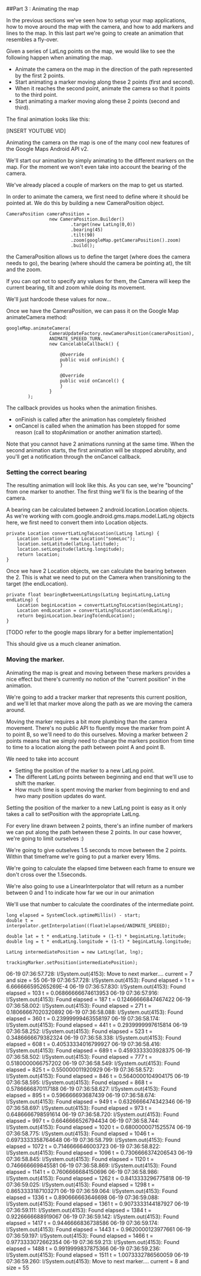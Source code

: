 ##Part 3 : Animating the map

In the previous sections we've seen how to setup your map applications, how to move around the map with the camera, and how to add markers and lines to the map.
In this last part we're going to create an animation that resembles a fly-over.

Given a series of LatLng points on the map, we would like to see the following happen when animating the map.

- Animate the camera on the map in the direction of the path represented by the first 2 points.
- Start animating a marker moving along these 2 points (first and second).
- When it reaches the second point, animate the camera so that it points to the third point.
- Start animating a marker moving along these 2 points (second and third).

The final animation looks like this:

[INSERT YOUTUBE VID]

Animating the camera on the map is one of the many cool new features of the Google Maps Android API v2.

We'll start our animation by simply animating to the different markers on the map. For the moment we won't even take into account the bearing of the camera.

We've already placed a couple of markers on the map to get us started.

In order to animate the camera, we first need to define where it should be pointed at. We do this by building a new CameraPosition object.

	CameraPosition cameraPosition =
					new CameraPosition.Builder()
							.target(new LatLng(0,0))
							.bearing(45)
							.tilt(90)
							.zoom(googleMap.getCameraPosition().zoom)
							.build();

the CameraPosition allows us to define the target (where does the camera needs to go), the bearing (where should the camera be pointing at), the tilt and the zoom.

If you can opt not to specify any values for them, the Camera will keep the current bearing, tilt and zoom while doing its movement.

We'll just hardcode these values for now...

Once we have the CameraPosition, we can pass it on the Google Map animateCamera method:

	googleMap.animateCamera(
					CameraUpdateFactory.newCameraPosition(cameraPosition), 
					ANIMATE_SPEEED_TURN,
					new CancelableCallback() {

						@Override
						public void onFinish() {
						}

						@Override
						public void onCancel() {
						}
					}
			);						

The callback provides us hooks when the animation finishes. 

- onFinish is called after the animation has completely finished
- onCancel is called when the animation has been stopped for some reason (call to stopAnimation or another animation started).

Note that you cannot have 2 animations running at the same time. When the second animation starts, the first animation will be stopped abrublty, and you'll get a notification through the onCancel callback.

### Setting the correct bearing

The resulting animation will look like this. As you can see, we're "bouncing" from one marker to another. The first thing we'll fix is the bearing of the camera.

A bearing can be calculated between 2 android.location.Location objects. As we're working with com.google.android.gms.maps.model.LatLng objects here, we first need to convert them into Location objects.

	private Location convertLatLngToLocation(LatLng latLng) {
		Location location = new Location("someLoc");
		location.setLatitude(latLng.latitude);
		location.setLongitude(latLng.longitude);
		return location;
	}

Once we have 2 Location objects, we can calculate the bearing between the 2. This is what we need to put on the Camera when transitioning to the target (the endLocation).

	private float bearingBetweenLatLngs(LatLng beginLatLng,LatLng endLatLng) {
		Location beginLocation = convertLatLngToLocation(beginLatLng);
		Location endLocation = convertLatLngToLocation(endLatLng);
		return beginLocation.bearingTo(endLocation);
	}
	
[TODO refer to the google maps library for a better implementation]

This should give us a much cleaner animation.

### Moving the marker.

Animating the map is great and moving between these markers provides a nice effect but
there's currently no notion of the "current position" in the animation.

We're going to add a tracker marker that represents this current position, and we'll let 
that marker move along the path as we are moving the camera around. 

Moving the marker requires a bit more plumbing than the camera movement. There's no public API to fluently move the marker from point A to point B, so we'll need to do this ourselves.
Moving a marker between 2 points means that we simply need to change the markers position from time to time to a location along the path between point A and point B.

We need to take into account

- Setting the position of the marker to a new LatLng point.
- The different LatLng points between beginning and end that we'll use to shift the marker.
- How much time is spent moving the marker from beginning to end and hwo many position updates do want.

Setting the position of the marker to a new LatLng point is easy as it only takes a call to setPosition with the appropriate LatLng. 


For every line drawn between 2 points, there's an infine number of markers we can put
along the path between these 2 points. 
In our case howver, we're going to limit ourselves :)

We're going to give outselves 1.5 seconds to move between the 2 points. 
Within that timeframe we're going to put a marker every 16ms.

We're going to calculate the elapsed time between each frame to ensure we don't 
cross over the 1.5seconds. 

We're also going to use a LinearInterpolator that will return as a number between 0 and 1 to indicate how far we our in our animation

We'll use that number to calculate the coordinates of the intermediate point.


	long elapsed = SystemClock.uptimeMillis() - start;
	double t = interpolator.getInterpolation((float)elapsed/ANIMATE_SPEEED);
	
	double lat = t * endLatLng.latitude + (1-t) * beginLatLng.latitude;
	double lng = t * endLatLng.longitude + (1-t) * beginLatLng.longitude;
				
	LatLng intermediatePosition = new LatLng(lat, lng);
			
	trackingMarker.setPosition(intermediatePosition);
				
			

06-19 07:36:57.728: I/System.out(4153): Move to next marker.... current = 7 and size = 55
06-19 07:36:57.728: I/System.out(4153): Found elapsed = 1 t = 6.666666595265269E-4
06-19 07:36:57.830: I/System.out(4153): Found elapsed = 103 t = 0.06866666674613953
06-19 07:36:57.916: I/System.out(4153): Found elapsed = 187 t = 0.12466666847467422
06-19 07:36:58.002: I/System.out(4153): Found elapsed = 271 t = 0.18066667020320892
06-19 07:36:58.088: I/System.out(4153): Found elapsed = 360 t = 0.23999999463558197
06-19 07:36:58.174: I/System.out(4153): Found elapsed = 441 t = 0.2939999997615814
06-19 07:36:58.252: I/System.out(4153): Found elapsed = 523 t = 0.3486666679382324
06-19 07:36:58.338: I/System.out(4153): Found elapsed = 608 t = 0.40533334016799927
06-19 07:36:58.416: I/System.out(4153): Found elapsed = 689 t = 0.4593333303928375
06-19 07:36:58.502: I/System.out(4153): Found elapsed = 777 t = 0.5180000066757202
06-19 07:36:58.549: I/System.out(4153): Found elapsed = 825 t = 0.550000011920929
06-19 07:36:58.572: I/System.out(4153): Found elapsed = 846 t = 0.5640000104904175
06-19 07:36:58.595: I/System.out(4153): Found elapsed = 868 t = 0.5786666870117188
06-19 07:36:58.627: I/System.out(4153): Found elapsed = 895 t = 0.596666693687439
06-19 07:36:58.674: I/System.out(4153): Found elapsed = 949 t = 0.6326666474342346
06-19 07:36:58.697: I/System.out(4153): Found elapsed = 973 t = 0.6486666798591614
06-19 07:36:58.720: I/System.out(4153): Found elapsed = 997 t = 0.6646666526794434
06-19 07:36:58.744: I/System.out(4153): Found elapsed = 1020 t = 0.6800000071525574
06-19 07:36:58.775: I/System.out(4153): Found elapsed = 1046 t = 0.6973333358764648
06-19 07:36:58.799: I/System.out(4153): Found elapsed = 1072 t = 0.7146666646003723
06-19 07:36:58.822: I/System.out(4153): Found elapsed = 1096 t = 0.7306666374206543
06-19 07:36:58.845: I/System.out(4153): Found elapsed = 1120 t = 0.746666669845581
06-19 07:36:58.869: I/System.out(4153): Found elapsed = 1141 t = 0.7606666684150696
06-19 07:36:58.986: I/System.out(4153): Found elapsed = 1262 t = 0.8413333296775818
06-19 07:36:59.025: I/System.out(4153): Found elapsed = 1298 t = 0.8653333187103271
06-19 07:36:59.064: I/System.out(4153): Found elapsed = 1336 t = 0.890666663646698
06-19 07:36:59.088: I/System.out(4153): Found elapsed = 1361 t = 0.9073333144187927
06-19 07:36:59.111: I/System.out(4153): Found elapsed = 1384 t = 0.9226666688919067
06-19 07:36:59.142: I/System.out(4153): Found elapsed = 1417 t = 0.9446666836738586
06-19 07:36:59.174: I/System.out(4153): Found elapsed = 1443 t = 0.9620000123977661
06-19 07:36:59.197: I/System.out(4153): Found elapsed = 1466 t = 0.9773333072662354
06-19 07:36:59.213: I/System.out(4153): Found elapsed = 1488 t = 0.9919999837875366
06-19 07:36:59.236: I/System.out(4153): Found elapsed = 1511 t = 1.0073332786560059
06-19 07:36:59.260: I/System.out(4153): Move to next marker.... current = 8 and size = 55

